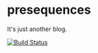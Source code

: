 # presequences

It's just another blog.

[![Build Status](https://travis-ci.org/andrewpmiller/presequences.svg?branch=master)](https://travis-ci.org/andrewpmiller/presequences)
